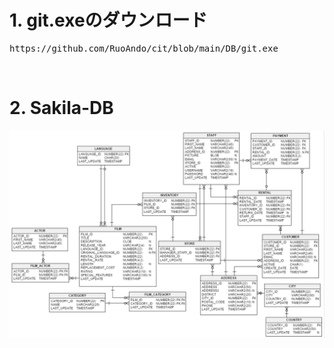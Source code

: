 # 1. git.exeのダウンロード


<pre>
https://github.com/RuoAndo/cit/blob/main/DB/git.exe
</pre>

<img git-clone.png>

# 2. Sakila-DB

<img src="sakila.png">
